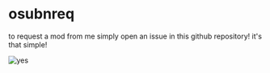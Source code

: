 # osubnreq

to request a mod from me simply open an issue in this github repository!
it's that simple!

![yes](https://raw.githubusercontent.com/lassem22/osubnreq/main/image.jpg)
